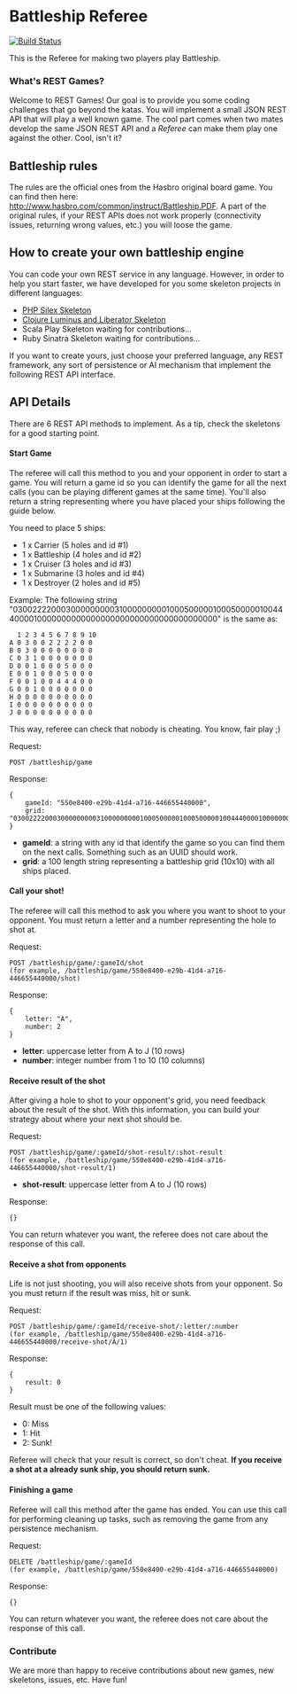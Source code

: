 # Battleship Referee

[![Build Status](https://travis-ci.org/restgames/battleship-client.svg)](https://travis-ci.org/restgames/battleship-client)

This is the Referee for making two players play Battleship.

### What's REST Games?

Welcome to REST Games! Our goal is to provide you some coding challenges that go beyond the katas. You will implement a small JSON REST API that will play a well known game. The cool part comes when two mates develop the same JSON REST API and a _Referee_ can make them play one against the other. Cool, isn't it?

## Battleship rules

The rules are the official ones from the Hasbro original board game. You can find then here: http://www.hasbro.com/common/instruct/Battleship.PDF. A part of the original rules, if your REST APIs does not work properly (connectivity issues, returning wrong values, etc.) you will loose the game.

## How to create your own battleship engine

You can code your own REST service in any language. However, in order to help you start faster, we have developed for you some skeleton projects in different languages:

* [PHP Silex Skeleton](https://github.com/restgames/battleship-rest-silex-skeleton)
* [Clojure Luminus and Liberator Skeleton](https://github.com/restgames/battleship-rest-clojure-skeleton)
* Scala Play Skeleton waiting for contributions...
* Ruby Sinatra Skeleton waiting for contributions...

If you want to create yours, just choose your preferred language, any REST framework, any sort of persistence or AI mechanism that implement the following REST API interface.

## API Details

There are 6 REST API methods to implement. As a tip, check the skeletons for a good starting point.

#### Start Game

The referee will call this method to you and your opponent in order to start a game. You will return a game id so you can identify the game for all the next calls (you can be playing different games at the same time). You'll also return a string representing where you have placed your ships following the guide below.

You need to place 5 ships:
  - 1 x Carrier (5 holes and id #1)
  - 1 x Battleship (4 holes and id #2)
  - 1 x Cruiser (3 holes and id #3)
  - 1 x Submarine (3 holes and id #4)
  - 1 x Destroyer (2 holes and id #5)

Example: The following string "0300222200030000000003100000000010005000001000500000100444000010000000000000000000000000000000000000" is the same as:

      1 2 3 4 5 6 7 8 9 10
    A 0 3 0 0 2 2 2 2 0 0
    B 0 3 0 0 0 0 0 0 0 0
    C 0 3 1 0 0 0 0 0 0 0
    D 0 0 1 0 0 0 5 0 0 0
    E 0 0 1 0 0 0 5 0 0 0
    F 0 0 1 0 0 4 4 4 0 0
    G 0 0 1 0 0 0 0 0 0 0
    H 0 0 0 0 0 0 0 0 0 0
    I 0 0 0 0 0 0 0 0 0 0
    J 0 0 0 0 0 0 0 0 0 0

This way, referee can check that nobody is cheating. You know, fair play ;)

Request:

    POST /battleship/game

Response:

    {
        gameId: "550e8400-e29b-41d4-a716-446655440000",
        grid: "0300222200030000000003100000000010005000001000500000100444000010000000000000000000000000000000000000"
    }

- **gameId**: a string with any id that identify the game so you can find them on the next calls. Something such as an UUID should work.
- **grid**: a 100 length string representing a battleship grid (10x10) with all ships placed.

#### Call your shot!

The referee will call this method to ask you where you want to shoot to your opponent. You must return a letter and a number representing the hole to shot at.

Request:

    POST /battleship/game/:gameId/shot
    (for example, /battleship/game/550e8400-e29b-41d4-a716-446655440000/shot)

Response:

    {
        letter: "A",
        number: 2
    }

- **letter**: uppercase letter from A to J (10 rows)
- **number**: integer number from 1 to 10 (10 columns)

#### Receive result of the shot

After giving a hole to shot to your opponent's grid, you need feedback about the result of the shot. With this information, you can build your strategy about where your next shot should be.

Request:

    POST /battleship/game/:gameId/shot-result/:shot-result
    (for example, /battleship/game/550e8400-e29b-41d4-a716-446655440000/shot-result/1)

- **shot-result**: uppercase letter from A to J (10 rows)

Response:

    {}

You can return whatever you want, the referee does not care about the response of this call.

#### Receive a shot from opponents

Life is not just shooting, you will also receive shots from your opponent. So you must return if the result was miss, hit or sunk.

Request:

    POST /battleship/game/:gameId/receive-shot/:letter/:number
    (for example, /battleship/game/550e8400-e29b-41d4-a716-446655440000/receive-shot/A/1)

Response:

    {
        result: 0
    }

Result must be one of the following values:
- 0: Miss
- 1: Hit
- 2: Sunk!

Referee will check that your result is correct, so don't cheat. **If you receive a shot at a already sunk ship, you should return sunk.**

#### Finishing a game

Referee will call this method after the game has ended. You can use this call for performing cleaning up tasks, such as removing the game from any persistence mechanism.

Request:

    DELETE /battleship/game/:gameId
    (for example, /battleship/game/550e8400-e29b-41d4-a716-446655440000)

Response:

    {}

You can return whatever you want, the referee does not care about the response of this call.

### Contribute

We are more than happy to receive contributions about new games, new skeletons, issues, etc. Have fun!
